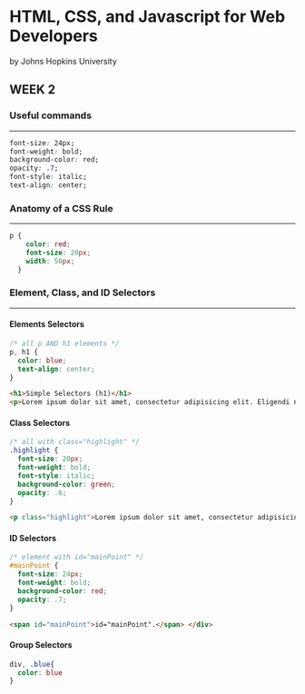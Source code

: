 # HTML, CSS, and Javascript for Web Developers

by Johns Hopkins University

## WEEK 2

### Useful commands

---

```css
font-size: 24px;
font-weight: bold;
background-color: red;
opacity: .7;
font-style: italic;
text-align: center;
```

### Anatomy of a CSS Rule

---

```css
p {
    color: red;
    font-size: 20px;
    width: 50px;
  }
```

### Element, Class, and ID Selectors

---

#### Elements Selectors

```css
/* all p AND h1 elements */
p, h1 {
  color: blue;
  text-align: center;
}
```

```html
<h1>Simple Selectors (h1)</h1>
<p>Lorem ipsum dolor sit amet, consectetur adipisicing elit. Eligendi nemo ipsum dolores vel modi magnam veniam alias at nam. Voluptatem officiis dolor dolorem aspernatur dolorum modi ipsa, nobis animi aut!</p>
```

#### Class Selectors

```css
/* all with class="highlight" */
.highlight {
  font-size: 20px;
  font-weight: bold;
  font-style: italic;
  background-color: green;
  opacity: .6;
}
```

```html
<p class="highlight">Lorem ipsum dolor sit amet, consectetur adipisicing elit. Possimus amet alias est? Nobis cum quasi at soluta odit, maiores quaerat dolores expedita ex nemo ea repellendus dolorem sed maxime quos?</p>
```

#### ID Selectors

```css
/* element with id="mainPoint" */
#mainPoint {
  font-size: 24px;
  font-weight: bold;
  background-color: red;
  opacity: .7;
}
```

```html
<span id="mainPoint">id="mainPoint".</span> </div>
```

#### Group Selectors

```css
div, .blue{
  color: blue
}
```

